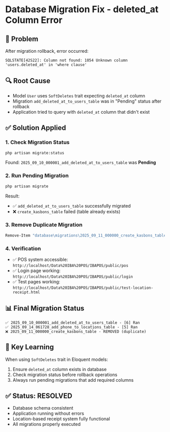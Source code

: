 # Database Migration Fix - deleted_at Column Error

## 🚨 Problem
After migration rollback, error occurred:
```
SQLSTATE[42S22]: Column not found: 1054 Unknown column 'users.deleted_at' in 'where clause'
```

## 🔍 Root Cause
- Model `User` uses `SoftDeletes` trait expecting `deleted_at` column
- Migration `add_deleted_at_to_users_table` was in "Pending" status after rollback
- Application tried to query with `deleted_at` column that didn't exist

## ✅ Solution Applied

### 1. Check Migration Status
```bash
php artisan migrate:status
```
Found: `2025_09_10_000001_add_deleted_at_to_users_table` was **Pending**

### 2. Run Pending Migration
```bash
php artisan migrate
```
Result: 
- ✅ `add_deleted_at_to_users_table` successfully migrated
- ❌ `create_kasbons_table` failed (table already exists)

### 3. Remove Duplicate Migration
```bash
Remove-Item "database\migrations\2025_09_11_000000_create_kasbons_table.php" -Force
```

### 4. Verification
- ✅ POS system accessible: `http://localhost/Data%20IBA%20POS/IBAPOS/public/pos`
- ✅ Login page working: `http://localhost/Data%20IBA%20POS/IBAPOS/public/login`
- ✅ Test pages working: `http://localhost/Data%20IBA%20POS/IBAPOS/public/test-location-receipt.html`

## 📊 Final Migration Status
```
✅ 2025_09_10_000001_add_deleted_at_to_users_table - [6] Ran
✅ 2025_09_14_061728_add_phone_to_locations_table - [5] Ran
❌ 2025_09_11_000000_create_kasbons_table - REMOVED (duplicate)
```

## 🎯 Key Learning
When using `SoftDeletes` trait in Eloquent models:
1. Ensure `deleted_at` column exists in database
2. Check migration status before rollback operations
3. Always run pending migrations that add required columns

## ✅ Status: **RESOLVED**
- Database schema consistent
- Application running without errors
- Location-based receipt system fully functional
- All migrations properly executed